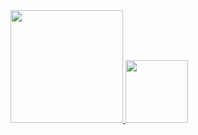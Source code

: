 <div>
  <a href="https://github.com/GustavG1">
    <img height="180em" src="https://github-readme-stats.vercel.app/api?username=6ustav9&show_icons=true&theme=monokai&include_all_commits=true&count_private=true"/>
    <img height="100em" src="https://github-readme-stats.vercel.app/api/top-langs/?username=6ustav9&layout=compact&langs_count=7&theme=monokai"/>
</div>
